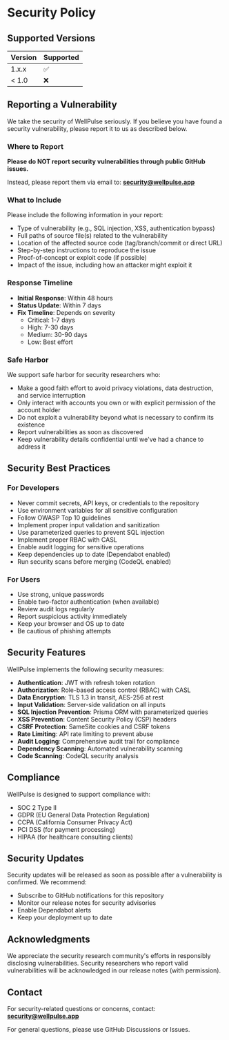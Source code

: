 # Security Policy

## Supported Versions

| Version | Supported          |
| ------- | ------------------ |
| 1.x.x   | :white_check_mark: |
| < 1.0   | :x:                |

## Reporting a Vulnerability

We take the security of WellPulse seriously. If you believe you have found a security vulnerability, please report it to us as described below.

### Where to Report

**Please do NOT report security vulnerabilities through public GitHub issues.**

Instead, please report them via email to: **<security@wellpulse.app>**

### What to Include

Please include the following information in your report:

- Type of vulnerability (e.g., SQL injection, XSS, authentication bypass)
- Full paths of source file(s) related to the vulnerability
- Location of the affected source code (tag/branch/commit or direct URL)
- Step-by-step instructions to reproduce the issue
- Proof-of-concept or exploit code (if possible)
- Impact of the issue, including how an attacker might exploit it

### Response Timeline

- **Initial Response**: Within 48 hours
- **Status Update**: Within 7 days
- **Fix Timeline**: Depends on severity
  - Critical: 1-7 days
  - High: 7-30 days
  - Medium: 30-90 days
  - Low: Best effort

### Safe Harbor

We support safe harbor for security researchers who:

- Make a good faith effort to avoid privacy violations, data destruction, and service interruption
- Only interact with accounts you own or with explicit permission of the account holder
- Do not exploit a vulnerability beyond what is necessary to confirm its existence
- Report vulnerabilities as soon as discovered
- Keep vulnerability details confidential until we've had a chance to address it

## Security Best Practices

### For Developers

- Never commit secrets, API keys, or credentials to the repository
- Use environment variables for all sensitive configuration
- Follow OWASP Top 10 guidelines
- Implement proper input validation and sanitization
- Use parameterized queries to prevent SQL injection
- Implement proper RBAC with CASL
- Enable audit logging for sensitive operations
- Keep dependencies up to date (Dependabot enabled)
- Run security scans before merging (CodeQL enabled)

### For Users

- Use strong, unique passwords
- Enable two-factor authentication (when available)
- Review audit logs regularly
- Report suspicious activity immediately
- Keep your browser and OS up to date
- Be cautious of phishing attempts

## Security Features

WellPulse implements the following security measures:

- **Authentication**: JWT with refresh token rotation
- **Authorization**: Role-based access control (RBAC) with CASL
- **Data Encryption**: TLS 1.3 in transit, AES-256 at rest
- **Input Validation**: Server-side validation on all inputs
- **SQL Injection Prevention**: Prisma ORM with parameterized queries
- **XSS Prevention**: Content Security Policy (CSP) headers
- **CSRF Protection**: SameSite cookies and CSRF tokens
- **Rate Limiting**: API rate limiting to prevent abuse
- **Audit Logging**: Comprehensive audit trail for compliance
- **Dependency Scanning**: Automated vulnerability scanning
- **Code Scanning**: CodeQL security analysis

## Compliance

WellPulse is designed to support compliance with:

- SOC 2 Type II
- GDPR (EU General Data Protection Regulation)
- CCPA (California Consumer Privacy Act)
- PCI DSS (for payment processing)
- HIPAA (for healthcare consulting clients)

## Security Updates

Security updates will be released as soon as possible after a vulnerability is confirmed. We recommend:

- Subscribe to GitHub notifications for this repository
- Monitor our release notes for security advisories
- Enable Dependabot alerts
- Keep your deployment up to date

## Acknowledgments

We appreciate the security research community's efforts in responsibly disclosing vulnerabilities. Security researchers who report valid vulnerabilities will be acknowledged in our release notes (with permission).

## Contact

For security-related questions or concerns, contact: **<security@wellpulse.app>**

For general questions, please use GitHub Discussions or Issues.
